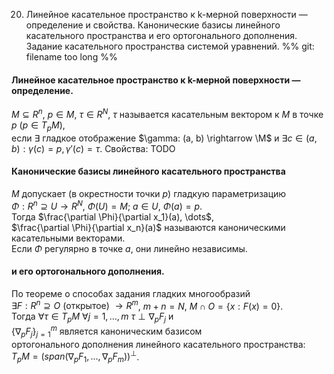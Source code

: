 20. Линейное касательное пространство к k-мерной поверхности — определение и свойства. Канонические базисы линейного касательного пространства и его ортогонального дополнения. Задание касательного пространства системой уравнений.
%% git: filename too long %%
#### Линейное касательное пространство к k-мерной поверхности — определение.
$M \subseteq R^n$, $p \in M$, $\tau \in R^N$, $\tau$ называется касательным вектором к $M$ в точке $p$ ($p \in T_p M$),  
если $\exists$ гладкое отображение $\gamma: (a, b) \rightarrow \M$ и $\exists c \in (a, b): \gamma(c) = p, \gamma'(c) = \tau$.
Свойства: TODO
#### Канонические базисы линейного касательного пространства
$M$ допускает (в окрестности точки $p$) гладкую параметризацию  
$\Phi: R^n \supseteq U \rightarrow R^N$, $\Phi(U) = M$;  $a \in U$, $\Phi(a) = p$.  
Тогда $\frac{\partial \Phi}{\partial x_1}(a), \dots$,  
$\frac{\partial \Phi}{\partial x_n}(a)$ называются каноническими касательными векторами.  
Если $\Phi$ регулярно в точке $a$, они линейно независимы.
#### и его ортогонального дополнения.
По теореме о способах задания гладких многообразий  
$\exists F: R^n \supseteq O \text{ (открытое) } \rightarrow R^m$, $m + n = N$,  $M \cap O = \{x: F(x) = 0\}$.  
Тогда $\forall \tau \in T_p M \ \forall j=1, \dots, m \ \tau \perp \nabla_p F_j$ и  
$\{\nabla_p F_j\}_{j=1}^m$ является каноническим базисом  
ортогонального дополнения линейного касательного пространства:  
$T_p M = (span(\nabla_p F_1, \dots, \nabla_p F_m))^\perp$.

